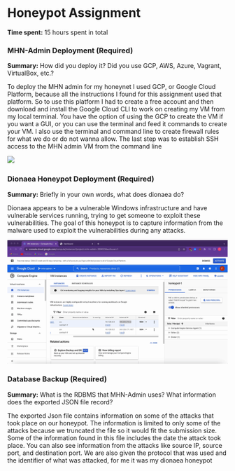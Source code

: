 # Honeypot Assignment

**Time spent:** 15 hours spent in total

### MHN-Admin Deployment (Required)

**Summary:** How did you deploy it? Did you use GCP, AWS, Azure, Vagrant, VirtualBox, etc.?

To deploy the MHN admin for my honeynet I used GCP, or Google Cloud Platform, because all the instructions I found for this assignment used that platform. So to use this platform I had to create a free account and then download and install the Google Cloud CLI to work on creating my VM from my local terminal. You have the option of using the GCP to create the VM if you want a GUI, or you can use the terminal and feed it commands to create your VM. I also use the terminal and command line to create firewall rules for what we do or do not wanna allow. The last step was to establish SSH access to the MHN admin VM from the command line

<img src="mhn-admin.gif">

### Dionaea Honeypot Deployment (Required)

**Summary:** Briefly in your own words, what does dionaea do?

Dionaea appears to be a vulnerable Windows infrastructure and have vulnerable services running, trying to get someone to exploit these vulnerabilities. The goal of this honeypot is to capture information from the malware used to exploit the vulnerabilities during any attacks.

<img src="dionaea-honeypot.gif">

### Database Backup (Required) 

**Summary:** What is the RDBMS that MHN-Admin uses? What information does the exported JSON file record?

The exported Json file contains information on some of the attacks that took place on our honeypot. The information is limited to only some of the attacks because we truncated the file so it would fit the submission size. Some of the information found in this file includes the date the attack took place. You can also see information from the attacks like source IP, source port, and destination port. We are also given the protocol that was used and the identifier of what was attacked, for me it was my dionaea honeypot
